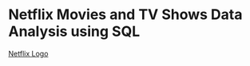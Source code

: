 # Netflix Movies and TV Shows Data Analysis using SQL
[Netflix Logo](https://github.com/NEETHURADHAGOPAN/Netflix_SQL/blob/main/Netflix_logo.png)
